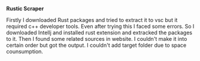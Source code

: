 

**Rustic Scraper**

Firstly I downloaded Rust packages and tried to extract it to vsc but it required c++ developer tools. Even after trying this I faced some errors. So I downloaded Intellj and installed rust extension and extracked the packages to it. Then I found some related sources in website. I couldn't make it into certain order but got the output. I couldn't add target folder due to space counsumption.

